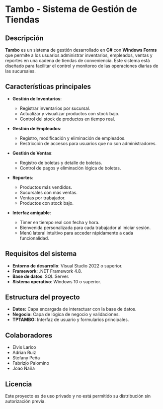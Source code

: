 # Tambo - Sistema de Gestión de Tiendas

## Descripción
**Tambo** es un sistema de gestión desarrollado en **C#** con **Windows Forms** que permite a los usuarios administrar inventarios, empleados, ventas y reportes en una cadena de tiendas de conveniencia. Este sistema está diseñado para facilitar el control y monitoreo de las operaciones diarias de las sucursales.

## Características principales
- **Gestión de Inventarios**:
  - Registrar inventarios por sucursal.
  - Actualizar y visualizar productos con stock bajo.
  - Control del stock de productos en tiempo real.
  
- **Gestión de Empleados**:
  - Registro, modificación y eliminación de empleados.
  - Restricción de accesos para usuarios que no son administradores.

- **Gestión de Ventas**:
  - Registro de boletas y detalle de boletas.
  - Control de pagos y eliminación lógica de boletas.

- **Reportes**:
  - Productos más vendidos.
  - Sucursales con más ventas.
  - Ventas por trabajador.
  - Productos con stock bajo.

- **Interfaz amigable**:
  - Timer en tiempo real con fecha y hora.
  - Bienvenida personalizada para cada trabajador al iniciar sesión.
  - Menú lateral intuitivo para acceder rápidamente a cada funcionalidad.

## Requisitos del sistema
- **Entorno de desarrollo**: Visual Studio 2022 o superior.
- **Framework**: .NET Framework 4.8.
- **Base de datos**: SQL Server.
- **Sistema operativo**: Windows 10 o superior.

## Estructura del proyecto

- **Datos:** Capa encargada de interactuar con la base de datos.
- **Negocio:** Capa de lógica de negocio y validaciones.
- **TPTAMBO:** Interfaz de usuario y formularios principales.

## Colaboradores
- Elvis Larico
- Adrian Ruiz
- Stefany Peña
- Fabrizio Palomino
- Joao Ñaña
  
## Licencia
Este proyecto es de uso privado y no está permitido su distribución sin autorización previa.
